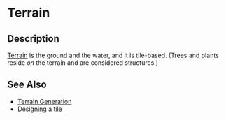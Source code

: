 # Terrain

## Description

[Terrain] is the ground and the water, and it is tile-based. (Trees and plants reside *on* the terrain and are considered structures.)

## See Also

* [Terrain Generation](/docs/overview/world/generator/terrain.md)
* [Designing a tile](/docs/guides/design-tile.md)

[terrain]: /into-the-woods/world/terrain
